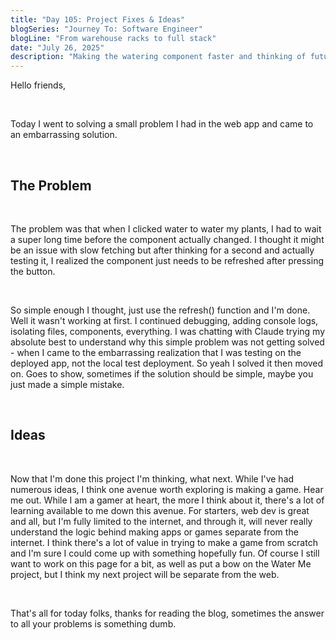 ```yaml
---
title: "Day 105: Project Fixes & Ideas"
blogSeries: "Journey To: Software Engineer"
blogLine: "From warehouse racks to full stack"
date: "July 26, 2025"
description: "Making the watering component faster and thinking of future projects"
---
```


Hello friends,

<br>

Today I went to solving a small problem I had in the web app and came to an embarrassing solution.

<br>

## The Problem

<br>

The problem was that when I clicked water to water my plants, I had to wait a super long time before the component actually changed. I thought it might be an issue with slow fetching but after thinking for a second and actually testing it, I realized the component just needs to be refreshed after pressing the button.

<br>

So simple enough I thought, just use the refresh() function and I'm done. Well it wasn't working at first. I continued debugging, adding console logs, isolating files, components, everything. I was chatting with Claude trying my absolute best to understand why this simple problem was not getting solved - when I came to the embarrassing realization that I was testing on the deployed app, not the local test deployment. So yeah I solved it then moved on. Goes to show, sometimes if the solution should be simple, maybe you just made a simple mistake.

<br>

## Ideas

<br>

Now that I'm done this project I'm thinking, what next. While I've had numerous ideas, I think one avenue worth exploring is making a game. Hear me out. While I am a gamer at heart, the more I think about it, there's a lot of learning available to me down this avenue. For starters, web dev is great and all, but I'm fully limited to the internet, and through it, will never really understand the logic behind making apps or games separate from the internet. I think there's a lot of value in trying to make a game from scratch and I'm sure I could come up with something hopefully fun. Of course I still want to work on this page for a bit, as well as put a bow on the Water Me project, but I think my next project will be separate from the web.

<br>

That's all for today folks, thanks for reading the blog, sometimes the answer to all your problems is something dumb.